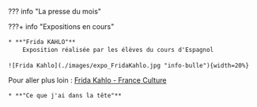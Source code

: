??? info "La presse du mois"





???+ info "Expositions en cours"
    
    * **"Frida KAHLO"**  
        Exposition réalisée par les élèves du cours d'Espagnol
	
	![Frida Kahlo](./images/expo_FridaKahlo.jpg "info-bulle"){width=20%}

Pour aller plus loin :
[Frida Kahlo - France Culture]( https://www.franceculture.fr/personne-frida-kahlo.html)
  
    * **"Ce que j'ai dans la tête"**
